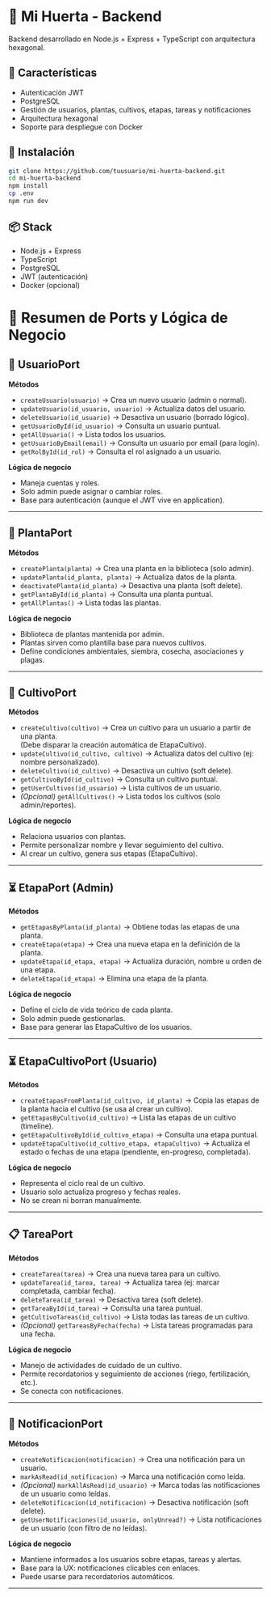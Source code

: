 # 🌱 Mi Huerta - Backend

Backend desarrollado en Node.js + Express + TypeScript con arquitectura hexagonal.

## 🚀 Características
- Autenticación JWT
- PostgreSQL
- Gestión de usuarios, plantas, cultivos, etapas, tareas y notificaciones
- Arquitectura hexagonal
- Soporte para despliegue con Docker

## 🔧 Instalación
```bash
git clone https://github.com/tuusuario/mi-huerta-backend.git
cd mi-huerta-backend
npm install
cp .env
npm run dev
```

## 📦 Stack
- Node.js + Express
- TypeScript
- PostgreSQL
- JWT (autenticación)
- Docker (opcional)

# 🌱 Resumen de Ports y Lógica de Negocio

## 👤 UsuarioPort
**Métodos**
- `createUsuario(usuario)` → Crea un nuevo usuario (admin o normal).
- `updateUsuario(id_usuario, usuario)` → Actualiza datos del usuario.
- `deleteUsuario(id_usuario)` → Desactiva un usuario (borrado lógico).
- `getUsuarioById(id_usuario)` → Consulta un usuario puntual.
- `getAllUsuario()` → Lista todos los usuarios.
- `getUsuarioByEmail(email)` → Consulta un usuario por email (para login).
- `getRolById(id_rol)` → Consulta el rol asignado a un usuario.

**Lógica de negocio**
- Maneja cuentas y roles.
- Solo admin puede asignar o cambiar roles.
- Base para autenticación (aunque el JWT vive en application).

---

## 🌿 PlantaPort
**Métodos**
- `createPlanta(planta)` → Crea una planta en la biblioteca (solo admin).
- `updatePlanta(id_planta, planta)` → Actualiza datos de la planta.
- `deactivatePlanta(id_planta)` → Desactiva una planta (soft delete).
- `getPlantaById(id_planta)` → Consulta una planta puntual.
- `getAllPlantas()` → Lista todas las plantas.

**Lógica de negocio**
- Biblioteca de plantas mantenida por admin.
- Plantas sirven como plantilla base para nuevos cultivos.
- Define condiciones ambientales, siembra, cosecha, asociaciones y plagas.

---

## 🌾 CultivoPort
**Métodos**
- `createCultivo(cultivo)` → Crea un cultivo para un usuario a partir de una planta.  
  (Debe disparar la creación automática de EtapaCultivo).
- `updateCultivo(id_cultivo, cultivo)` → Actualiza datos del cultivo (ej: nombre personalizado).
- `deleteCultivo(id_cultivo)` → Desactiva un cultivo (soft delete).
- `getCultivoById(id_cultivo)` → Consulta un cultivo puntual.
- `getUserCultivos(id_usuario)` → Lista cultivos de un usuario.
- *(Opcional)* `getAllCultivos()` → Lista todos los cultivos (solo admin/reportes).

**Lógica de negocio**
- Relaciona usuarios con plantas.
- Permite personalizar nombre y llevar seguimiento del cultivo.
- Al crear un cultivo, genera sus etapas (EtapaCultivo).

---

## ⏳ EtapaPort (Admin)
**Métodos**
- `getEtapasByPlanta(id_planta)` → Obtiene todas las etapas de una planta.
- `createEtapa(etapa)` → Crea una nueva etapa en la definición de la planta.
- `updateEtapa(id_etapa, etapa)` → Actualiza duración, nombre u orden de una etapa.
- `deleteEtapa(id_etapa)` → Elimina una etapa de la planta.

**Lógica de negocio**
- Define el ciclo de vida teórico de cada planta.
- Solo admin puede gestionarlas.
- Base para generar las EtapaCultivo de los usuarios.

---

## ⏳ EtapaCultivoPort (Usuario)
**Métodos**
- `createEtapasFromPlanta(id_cultivo, id_planta)` → Copia las etapas de la planta hacia el cultivo (se usa al crear un cultivo).
- `getEtapasByCultivo(id_cultivo)` → Lista las etapas de un cultivo (timeline).
- `getEtapaCultivoById(id_cultivo_etapa)` → Consulta una etapa puntual.
- `updateEtapaCultivo(id_cultivo_etapa, etapaCultivo)` → Actualiza el estado o fechas de una etapa (pendiente, en-progreso, completada).

**Lógica de negocio**
- Representa el ciclo real de un cultivo.
- Usuario solo actualiza progreso y fechas reales.
- No se crean ni borran manualmente.

---

## 📋 TareaPort
**Métodos**
- `createTarea(tarea)` → Crea una nueva tarea para un cultivo.
- `updateTarea(id_tarea, tarea)` → Actualiza tarea (ej: marcar completada, cambiar fecha).
- `deleteTarea(id_tarea)` → Desactiva tarea (soft delete).
- `getTareaById(id_tarea)` → Consulta una tarea puntual.
- `getCultivoTareas(id_cultivo)` → Lista todas las tareas de un cultivo.
- *(Opcional)* `getTareasByFecha(fecha)` → Lista tareas programadas para una fecha.

**Lógica de negocio**
- Manejo de actividades de cuidado de un cultivo.
- Permite recordatorios y seguimiento de acciones (riego, fertilización, etc.).
- Se conecta con notificaciones.

---

## 🔔 NotificacionPort
**Métodos**
- `createNotificacion(notificacion)` → Crea una notificación para un usuario.
- `markAsRead(id_notificacion)` → Marca una notificación como leída.
- *(Opcional)* `markAllAsRead(id_usuario)` → Marca todas las notificaciones de un usuario como leídas.
- `deleteNotificacion(id_notificacion)` → Desactiva notificación (soft delete).
- `getUserNotificaciones(id_usuario, onlyUnread?)` → Lista notificaciones de un usuario (con filtro de no leídas).

**Lógica de negocio**
- Mantiene informados a los usuarios sobre etapas, tareas y alertas.
- Base para la UX: notificaciones clicables con enlaces.
- Puede usarse para recordatorios automáticos.

---
